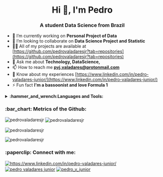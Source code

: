 <h1 align="center">Hi 👋, I'm Pedro</h1>
<h3 align="center">A student Data Science from Brazil</h3>


- 🔭 I’m currently working on **Personal Project of Data**
- 👯 I’m looking to collaborate on **Data Science Project and Statistic**
- 👨‍💻 All of my projects are available at [https://github.com/pedrovaladaresjr?tab=repositories](https://github.com/pedrovaladaresjr?tab=repositories)
- 💬 Ask me about **Technology, DataScience,**
- 📫 How to reach me **pvj.valadares@protonmail.com**
- 📄 Know about my experiences [https://www.linkedin.com/in/pedro-valadares-junior/](https://www.linkedin.com/in/pedro-valadares-junior/)
- ⚡ Fun fact **I'm a bassoonist and love Formula 1**

<details>
  <summary><b>:hammer_and_wrench:Languages and Tools:</b></summary>
  <br/>
<p align="left"> <a href="https://getbootstrap.com" target="_blank" rel="noreferrer"> <img src="https://raw.githubusercontent.com/devicons/devicon/master/icons/bootstrap/bootstrap-plain-wordmark.svg" alt="bootstrap" width="40" height="40"/> </a> <a href="https://www.w3schools.com/css/" target="_blank" rel="noreferrer"> <img src="https://raw.githubusercontent.com/devicons/devicon/master/icons/css3/css3-original-wordmark.svg" alt="css3" width="40" height="40"/> </a> <a href="https://git-scm.com/" target="_blank" rel="noreferrer"> <img src="https://www.vectorlogo.zone/logos/git-scm/git-scm-icon.svg" alt="git" width="40" height="40"/> </a> <a href="https://www.w3.org/html/" target="_blank" rel="noreferrer"> <img src="https://raw.githubusercontent.com/devicons/devicon/master/icons/html5/html5-original-wordmark.svg" alt="html5" width="40" height="40"/> </a> <a href="https://developer.mozilla.org/en-US/docs/Web/JavaScript" target="_blank" rel="noreferrer"> <img src="https://raw.githubusercontent.com/devicons/devicon/master/icons/javascript/javascript-original.svg" alt="javascript" width="40" height="40"/> </a> <a href="https://www.linux.org/" target="_blank" rel="noreferrer"> <img src="https://raw.githubusercontent.com/devicons/devicon/master/icons/linux/linux-original.svg" alt="linux" width="40" height="40"/> </a> <a href="https://www.mathworks.com/" target="_blank" rel="noreferrer"> <img src="https://upload.wikimedia.org/wikipedia/commons/2/21/Matlab_Logo.png" alt="matlab" width="40" height="40"/> </a> <a href="https://www.mongodb.com/" target="_blank" rel="noreferrer"> <img src="https://raw.githubusercontent.com/devicons/devicon/master/icons/mongodb/mongodb-original-wordmark.svg" alt="mongodb" width="40" height="40"/> </a> <a href="https://www.mysql.com/" target="_blank" rel="noreferrer"> <img src="https://raw.githubusercontent.com/devicons/devicon/master/icons/mysql/mysql-original-wordmark.svg" alt="mysql" width="40" height="40"/> </a> <a href="https://www.postgresql.org" target="_blank" rel="noreferrer"> <img src="https://raw.githubusercontent.com/devicons/devicon/master/icons/postgresql/postgresql-original-wordmark.svg" alt="postgresql" width="40" height="40"/> </a> <a href="https://www.python.org" target="_blank" rel="noreferrer"> <img src="https://raw.githubusercontent.com/devicons/devicon/master/icons/python/python-original.svg" alt="python" width="40" height="40"/> </a> </p>
</details>

<h3 align="left">:bar_chart: Metrics of the Github:</h3>
<p><img align="left" src="https://github-readme-stats.vercel.app/api/top-langs?username=pedrovaladaresjr&show_icons=true&locale=en&layout=compact" alt="pedrovaladaresjr" /></p>

<p>&nbsp;<img align="center" src="https://github-readme-stats.vercel.app/api?username=pedrovaladaresjr&show_icons=true&locale=en" alt="pedrovaladaresjr" /></p>

<p><img align="center" src="https://github-readme-streak-stats.herokuapp.com/?user=pedrovaladaresjr&" alt="pedrovaladaresjr" /></p>

<p align="left"> <img src="https://komarev.com/ghpvc/?username=pedrovaladaresjr&label=Profile%20views&color=0e75b6&style=flat" alt="pedrovaladaresjr" /> </p>


<h3 align="left">:paperclip: Connect with me:</h3>
<p align="left">
<a href="https://linkedin.com/in/https://www.linkedin.com/in/pedro-valadares-junior/" target="blank"><img align="center" src="https://raw.githubusercontent.com/rahuldkjain/github-profile-readme-generator/master/src/images/icons/Social/linked-in-alt.svg" alt="https://www.linkedin.com/in/pedro-valadares-junior/" height="30" width="40" /></a>
<a href="https://kaggle.com/pedro valadares junior" target="blank"><img align="center" src="https://raw.githubusercontent.com/rahuldkjain/github-profile-readme-generator/master/src/images/icons/Social/kaggle.svg" alt="pedro valadares junior" height="30" width="40" /></a>
<a href="https://twitter.com/pedro_v_junior" target="blank"><img align="center" src="https://raw.githubusercontent.com/rahuldkjain/github-profile-readme-generator/master/src/images/icons/Social/twitter.svg" alt="pedro_v_junior" height="30" width="40" /></a>
</p>
